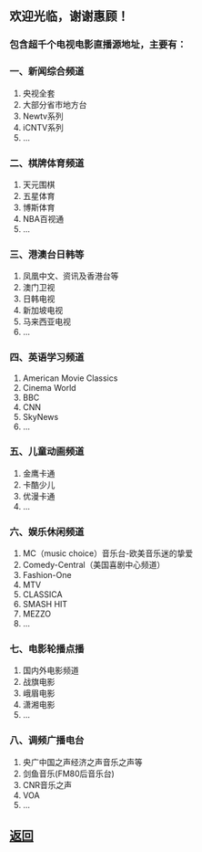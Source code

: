 ## 欢迎光临，谢谢惠顾！

### 包含超千个电视电影直播源地址，主要有：

### 一、新闻综合频道

1. 央视全套
2. 大部分省市地方台
3. Newtv系列
4. iCNTV系列
5. ...

### 二、棋牌体育频道

1. 天元围棋
2. 五星体育
3. 博斯体育
4. NBA百视通
5. ...

### 三、港澳台日韩等

1. 凤凰中文、资讯及香港台等
2. 澳门卫视
3. 日韩电视
4. 新加坡电视
5. 马来西亚电视
6. ...

### 四、英语学习频道

1. American Movie Classics
2. Cinema World
3. BBC
4. CNN
5. SkyNews
6. ...

### 五、儿童动画频道

1. 金鹰卡通
2. 卡酷少儿
3. 优漫卡通
4. ...

### 六、娱乐休闲频道

1. MC（music choice）音乐台-欧美音乐迷的挚爱
2. Comedy-Central（美国喜剧中心频道）
3. Fashion-One
4. MTV
5. CLASSICA
6. SMASH HIT
7. MEZZO
8. ...

### 七、电影轮播点播

1. 国内外电影频道
2. 战旗电影
3. 峨眉电影
4. 潇湘电影
5. ...

###  八、调频广播电台

1. 央广中国之声经济之声音乐之声等
2. 剑鱼音乐(FM80后音乐台)
3. CNR音乐之声
4. VOA
5. ...

## [返回](http://TVPlayerSupport.github.io/TVPlayerSupport/)

